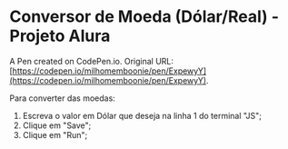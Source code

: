 # Conversor de Moeda (Dólar/Real) - Projeto Alura

A Pen created on CodePen.io. Original URL: [https://codepen.io/milhomemboonie/pen/ExpewyY](https://codepen.io/milhomemboonie/pen/ExpewyY).

Para converter das moedas:
1. Escreva o valor em Dólar que deseja na linha 1 do terminal "JS";
2. Clique em "Save";
3. Clique em "Run";